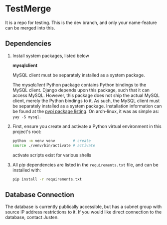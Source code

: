 # TestMerge
It is a repo for testing.
This is the dev branch, and only your name-feature can be merged into this.

## Dependencies

1. Install system packages, listed below

    **mysqlclient**

    MySQL client must be separately installed as a system package.

    The *mysqlclient* Python package contains Python bindings to the MySQL client.
    Django depends upon this package, such that it can access MySQL. However, this
    package does not ship the actual MySQL client, merely the Python bindings to it.
    As such, the MySQL client must be separately installed as a system package.
    Installation information can be found at the [pypi package
    listing](https://pypi.org/project/mysqlclient/). On arch-linux, it was as simple as:
    `yay -S mysql`.

2. First, ensure you create and activate a Python virtual environment in this
    project's root:

    ```bash
    python -m venv venv        # create
    source ./venv/bin/activate # activate
    ```

    activate scripts exist for various shells

3. All *pip* dependencies are listed in the `requirements.txt` file, and can be
    installed with:

    ```bash
    pip install -r requirements.txt


## Database Connection

The database is currently publically accessible, but has a subnet group with source IP address restrictions to it. If you would like direct connection to the database, contact Justen.
